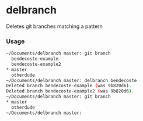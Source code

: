 delbranch
=========

Deletes git branches matching a pattern

### Usage

```bash
~/Documents/delbranch master: git branch
  bendecoste-example
  bendecoste-example2
* master
  otherdude
~/Documents/delbranch master: delbranch bendecoste
Deleted branch bendecoste-example (was 9b820d6).
Deleted branch bendecoste-example2 (was 9b820d6).
~/Documents/delbranch master: git branch
* master
  otherdude
~/Documents/delbranch master:
```
